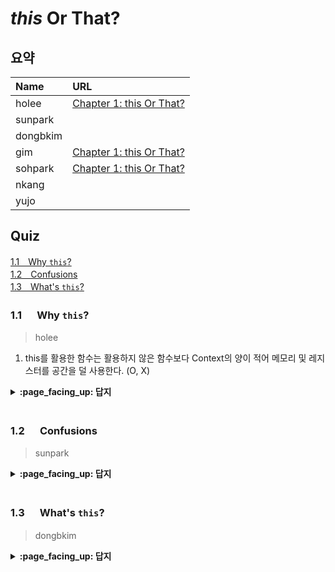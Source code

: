 # *this* Or That?

## 요약
| Name | URL |
|:---|:---|
| holee | [Chapter 1: this Or That?](https://github.com/hochan222/Everything-in-JavaScript/wiki/Chapter-1:-this-Or-That%3F) |
| sunpark |  |
| dongbkim |  |
| gim | [Chapter 1: this Or That?](https://velog.io/@mkitigy/Chapter-1-this-Or-That) |
| sohpark | [Chapter 1: this Or That?](https://stitchcoding.tistory.com/37) |
| nkang |  |
| yujo |  |

## Quiz

[1.1　Why `this`?](#11---Why-this?)<br>
[1.2　Confusions](#12---Confusions)<br>
[1.3　What's `this`?](#13---Whats-this)<br>

### 1.1 　  Why `this`?

> holee

1. this를 활용한 함수는 활용하지 않은 함수보다 Context의 양이 적어 메모리 및 레지스터를 공간을 덜 사용한다. (O, X)

<details>
<summary> <b> :page_facing_up: 답지 </b>  </summary>
<div markdown="1">

1. this를 활용한 함수는 활용하지 않은 함수보다 context의 양이 적어 메모리 및 레지스터를 공간을 덜 사용한다. (__O__, X)

> Javascript에서 Context는 Stack Frame이므로 매개변수의 정보만큼 Stack 공간을 덜 차지한다.  

> 매개변수(parameter)와 인수 정보(arguments)가 줄어듦으로 이는 Execution Context의 세 종류중 하나인 Function Context 부분이 가지고 있는 세 객체중 Variable Object부분이 줄어든다. 따라서 이는 메모리와 레지스터의 감소로 이어진다.  

> NOTE: 인수가 전달되지 않은 매개변수는 undefined으로 초기화된다.  

추가 정보: [activation record](https://github.com/hochan222/Everything-in-JavaScript/wiki/activation-record) 

</div>
</details>
<br>

### 1.2 　  Confusions

> sunpark

<details>
<summary> <b> :page_facing_up: 답지 </b>  </summary>
<div markdown="1">



</div>
</details>
<br>

### 1.3 　  What's `this`?

> dongbkim

<details>
<summary> <b> :page_facing_up: 답지 </b>  </summary>
<div markdown="1">



</div>
</details>
<br>
